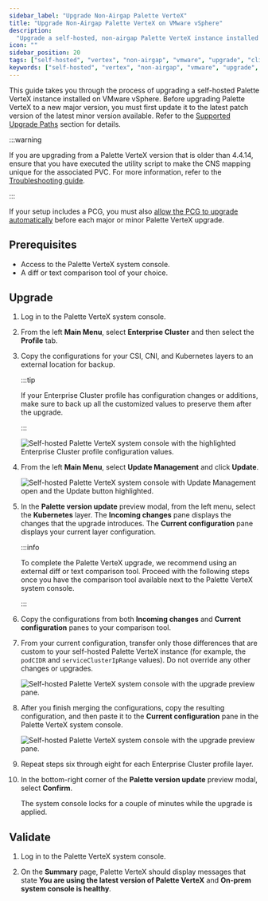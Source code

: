 ```yaml
---
sidebar_label: "Upgrade Non-Airgap Palette VerteX"
title: "Upgrade Non-Airgap Palette VerteX on VMware vSphere"
description:
  "Upgrade a self-hosted, non-airgap Palette VerteX instance installed on VMware vSphere using the Palette CLI."
icon: ""
sidebar_position: 20
tags: ["self-hosted", "vertex", "non-airgap", "vmware", "upgrade", "cli"]
keywords: ["self-hosted", "vertex", "non-airgap", "vmware", "upgrade", "cli"]
---
```


This guide takes you through the process of upgrading a self-hosted Palette VerteX instance installed on VMware vSphere.
Before upgrading Palette VerteX to a new major version, you must first update it to the latest patch version of the
latest minor version available. Refer to the [Supported Upgrade Paths](./upgrade.md#supported-upgrade-paths) section for
details.

:::warning

If you are upgrading from a Palette VerteX version that is older than 4.4.14, ensure that you have executed the utility
script to make the CNS mapping unique for the associated PVC. For more information, refer to the
[Troubleshooting guide](../../../../../troubleshooting/enterprise-install.md#scenario---non-unique-vsphere-cns-mapping).

:::

If your setup includes a PCG, you must also
[allow the PCG to upgrade automatically](../../../../../clusters/pcg/manage-pcg/pcg-upgrade.md) before each major or
minor Palette VerteX upgrade.

## Prerequisites

- Access to the Palette VerteX system console.
- A diff or text comparison tool of your choice.

## Upgrade

1. Log in to the Palette VerteX system console.

2. From the left **Main Menu**, select **Enterprise Cluster** and then select the **Profile** tab.

3. Copy the configurations for your CSI, CNI, and Kubernetes layers to an external location for backup.

   :::tip

   If your Enterprise Cluster profile has configuration changes or additions, make sure to back up all the customized
   values to preserve them after the upgrade.

   :::

   ![Self-hosted Palette VerteX system console with the highlighted Enterprise Cluster profile configuration values.](/enterprise-version_upgrade-upgrade_vmware_non-airgap_copy_configurations.webp)

4. From the left **Main Menu**, select **Update Management** and click **Update**.

   ![Self-hosted Palette VerteX system console with Update Management open and the Update button highlighted.](/enterprise-version_upgrade-upgrade_vmware_non-airgap_update.webp)

5. In the **Palette version update** preview modal, from the left menu, select the **Kubernetes** layer. The **Incoming
   changes** pane displays the changes that the upgrade introduces. The **Current configuration** pane displays your
   current layer configuration.

   :::info

   To complete the Palette VerteX upgrade, we recommend using an external diff or text comparison tool. Proceed with the
   following steps once you have the comparison tool available next to the Palette VerteX system console.

   :::

6. Copy the configurations from both **Incoming changes** and **Current configuration** panes to your comparison tool.

7. From your current configuration, transfer only those differences that are custom to your self-hosted Palette VerteX
   instance (for example, the `podCIDR` and `serviceClusterIpRange` values). Do not override any other changes or
   upgrades.

   ![Self-hosted Palette VerteX system console with the upgrade preview pane.](/enterprise-version_upgrade-upgrade_vmware_diff-checker.webp)

8. After you finish merging the configurations, copy the resulting configuration, and then paste it to the **Current
   configuration** pane in the Palette VerteX system console.

   ![Self-hosted Palette VerteX system console with the upgrade preview pane.](/enterprise-version_upgrade-upgrade_vmware_palette-upgrade-preview.webp)

9. Repeat steps six through eight for each Enterprise Cluster profile layer.

10. In the bottom-right corner of the **Palette version update** preview modal, select **Confirm**.

    The system console locks for a couple of minutes while the upgrade is applied.

## Validate

1. Log in to the Palette VerteX system console.

2. On the **Summary** page, Palette VerteX should display messages that state **You are using the latest version of
   Palette VerteX** and **On-prem system console is healthy**.
